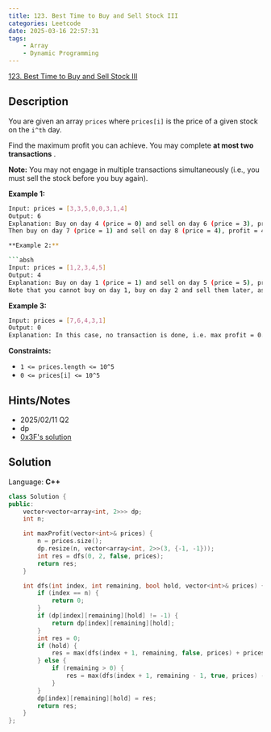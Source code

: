 ```yaml
---
title: 123. Best Time to Buy and Sell Stock III
categories: Leetcode
date: 2025-03-16 22:57:31
tags:
    - Array
    - Dynamic Programming
---
```


[123. Best Time to Buy and Sell Stock III](https://leetcode.com/problems/best-time-to-buy-and-sell-stock-iii/description/?envType=company&envId=snapchat&favoriteSlug=snapchat-more-than-six-months)

## Description

You are given an array `prices` where `prices[i]` is the price of a given stock on the `i^th` day.

Find the maximum profit you can achieve. You may complete **at most two transactions** .

**Note:**  You may not engage in multiple transactions simultaneously (i.e., you must sell the stock before you buy again).

**Example 1:**

```bash
Input: prices = [3,3,5,0,0,3,1,4]
Output: 6
Explanation: Buy on day 4 (price = 0) and sell on day 6 (price = 3), profit = 3-0 = 3.
Then buy on day 7 (price = 1) and sell on day 8 (price = 4), profit = 4-1 = 3.```

**Example 2:**

```absh
Input: prices = [1,2,3,4,5]
Output: 4
Explanation: Buy on day 1 (price = 1) and sell on day 5 (price = 5), profit = 5-1 = 4.
Note that you cannot buy on day 1, buy on day 2 and sell them later, as you are engaging multiple transactions at the same time. You must sell before buying again.
```

**Example 3:**

```bash
Input: prices = [7,6,4,3,1]
Output: 0
Explanation: In this case, no transaction is done, i.e. max profit = 0.
```

**Constraints:**

- `1 <= prices.length <= 10^5`
- `0 <= prices[i] <= 10^5`

## Hints/Notes

- 2025/02/11 Q2
- dp
- [0x3F's solution](https://leetcode.cn/problems/best-time-to-buy-and-sell-stock-iii/solutions/2974681/188-ti-k2-de-qing-kuang-pythonjavacgojsr-sg1z/?envType=company&envId=snapchat&favoriteSlug=snapchat-more-than-six-months)

## Solution

Language: **C++**

```C++
class Solution {
public:
    vector<vector<array<int, 2>>> dp;
    int n;

    int maxProfit(vector<int>& prices) {
        n = prices.size();
        dp.resize(n, vector<array<int, 2>>(3, {-1, -1}));
        int res = dfs(0, 2, false, prices);
        return res;
    }

    int dfs(int index, int remaining, bool hold, vector<int>& prices) {
        if (index == n) {
            return 0;
        }
        if (dp[index][remaining][hold] != -1) {
            return dp[index][remaining][hold];
        }
        int res = 0;
        if (hold) {
            res = max(dfs(index + 1, remaining, false, prices) + prices[index], dfs(index + 1, remaining, true, prices));
        } else {
            if (remaining > 0) {
                res = max(dfs(index + 1, remaining - 1, true, prices) - prices[index], dfs(index + 1, remaining, false, prices));
            }
        }
        dp[index][remaining][hold] = res;
        return res;
    }
};
```
